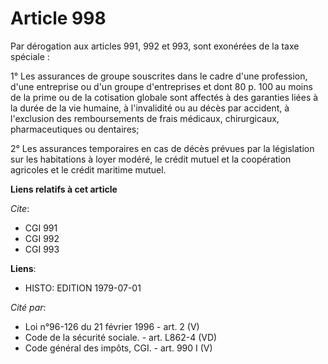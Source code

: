 # Article 998

Par dérogation aux articles 991, 992 et 993, sont exonérées de la taxe spéciale :

1° Les assurances de groupe souscrites dans le cadre d'une profession, d'une entreprise ou d'un groupe d'entreprises et dont
80 p. 100 au moins de la prime ou de la cotisation globale sont affectés à des garanties liées à la durée de la vie humaine,
à l'invalidité ou au décès par accident, à l'exclusion des remboursements de frais médicaux, chirurgicaux, pharmaceutiques ou
dentaires;

2° Les assurances temporaires en cas de décès prévues par la législation sur les habitations à loyer modéré, le crédit mutuel
et la coopération agricoles et le crédit maritime mutuel.

**Liens relatifs à cet article**

_Cite_:

  - CGI 991
  - CGI 992
  - CGI 993

**Liens**:

  - HISTO: EDITION 1979-07-01

_Cité par_:

  - Loi n°96-126 du 21 février 1996 - art. 2 (V)
  - Code de la sécurité sociale. - art. L862-4 (VD)
  - Code général des impôts, CGI. - art. 990 I (V)
